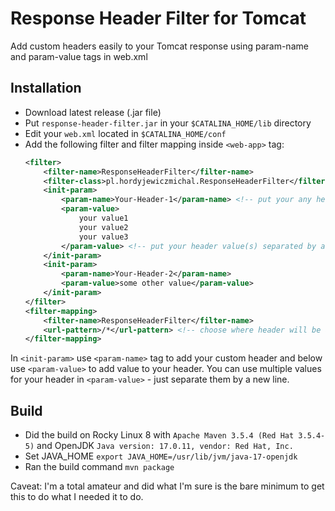 # Response Header Filter for Tomcat
Add custom headers easily to your Tomcat response using param-name and param-value tags in web.xml

## Installation
* Download latest release (.jar file)
* Put `response-header-filter.jar` in your `$CATALINA_HOME/lib` directory
* Edit your `web.xml` located in `$CATALINA_HOME/conf`
* Add the following filter and filter mapping inside `<web-app>` tag:
    ```xml
    <filter>
        <filter-name>ResponseHeaderFilter</filter-name>
        <filter-class>pl.hordyjewiczmichal.ResponseHeaderFilter</filter-class>
        <init-param>
            <param-name>Your-Header-1</param-name> <!-- put your any header name -->
            <param-value>
                your value1
                your value2
                your value3
            </param-value> <!-- put your header value(s) separated by a new line  -->
        </init-param>
        <init-param>
            <param-name>Your-Header-2</param-name>
            <param-value>some other value</param-value>
        </init-param>
    </filter>
    <filter-mapping>
        <filter-name>ResponseHeaderFilter</filter-name>
        <url-pattern>/*</url-pattern> <!-- choose where header will be added -->
    </filter-mapping>
    ```
In `<init-param>` use `<param-name>` tag to add your custom header and below use `<param-value>` to add value to your header.
You can use multiple values for your header in `<param-value>` - just separate them by a new line.

## Build
* Did the build on Rocky Linux 8 with `Apache Maven 3.5.4 (Red Hat 3.5.4-5)` and OpenJDK `Java version: 17.0.11, vendor: Red Hat, Inc.`
* Set JAVA_HOME `export JAVA_HOME=/usr/lib/jvm/java-17-openjdk`
* Ran the build command `mvn package`

Caveat: I'm a total amateur and did what I'm sure is the bare minimum to get this to do what I needed it to do.
